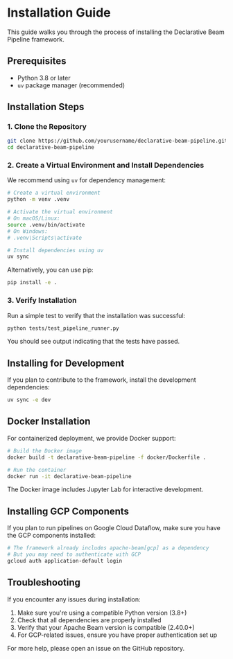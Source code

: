 # Installation Guide

This guide walks you through the process of installing the Declarative Beam Pipeline framework.

## Prerequisites

- Python 3.8 or later
- `uv` package manager (recommended)

## Installation Steps

### 1. Clone the Repository

```bash
git clone https://github.com/yourusername/declarative-beam-pipeline.git
cd declarative-beam-pipeline
```

### 2. Create a Virtual Environment and Install Dependencies

We recommend using `uv` for dependency management:

```bash
# Create a virtual environment
python -m venv .venv

# Activate the virtual environment
# On macOS/Linux:
source .venv/bin/activate
# On Windows:
# .venv\Scripts\activate

# Install dependencies using uv
uv sync
```

Alternatively, you can use pip:

```bash
pip install -e .
```

### 3. Verify Installation

Run a simple test to verify that the installation was successful:

```bash
python tests/test_pipeline_runner.py
```

You should see output indicating that the tests have passed.

## Installing for Development

If you plan to contribute to the framework, install the development dependencies:

```bash
uv sync -e dev
```

## Docker Installation

For containerized deployment, we provide Docker support:

```bash
# Build the Docker image
docker build -t declarative-beam-pipeline -f docker/Dockerfile .

# Run the container
docker run -it declarative-beam-pipeline
```

The Docker image includes Jupyter Lab for interactive development.

## Installing GCP Components

If you plan to run pipelines on Google Cloud Dataflow, make sure you have the GCP components installed:

```bash
# The framework already includes apache-beam[gcp] as a dependency
# But you may need to authenticate with GCP
gcloud auth application-default login
```

## Troubleshooting

If you encounter any issues during installation:

1. Make sure you're using a compatible Python version (3.8+)
2. Check that all dependencies are properly installed
3. Verify that your Apache Beam version is compatible (2.40.0+)
4. For GCP-related issues, ensure you have proper authentication set up

For more help, please open an issue on the GitHub repository.
